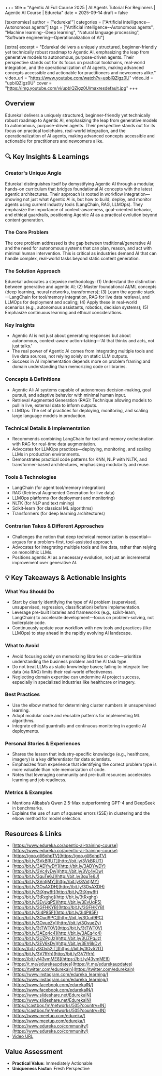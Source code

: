 +++
title = "Agentic AI Full Course 2025  | AI Agents Tutorial For Beginners | Agentic AI Course | Edureka"
date = 2025-09-14
draft = false

[taxonomies]
author = ["edureka!"]
categories = ["Artificial intelligence--Autonomous agents"]
tags = ["Artificial intelligence--Autonomous agents", "Machine learning--Deep learning", "Natural language processing", "Software engineering--Operationalization of AI"]

[extra]
excerpt = "Edureka! delivers a uniquely structured, beginner-friendly yet technically robust roadmap to Agentic AI, emphasizing the leap from generative models to autonomous, purpose-driven agents. Their perspective stands out for its focus on practical toolchains, real-world integration, and the operationalization of AI agents, making advanced concepts accessible and actionable for practitioners and newcomers alike."
video_url = "https://www.youtube.com/watch?v=upblQZigz0U"
video_id = "upblQZigz0U"
cover = "https://img.youtube.com/vi/upblQZigz0U/maxresdefault.jpg"
+++

## Overview

Edureka! delivers a uniquely structured, beginner-friendly yet technically robust roadmap to Agentic AI, emphasizing the leap from generative models to autonomous, purpose-driven agents. Their perspective stands out for its focus on practical toolchains, real-world integration, and the operationalization of AI agents, making advanced concepts accessible and actionable for practitioners and newcomers alike.

## 🔍 Key Insights & Learnings

### Creator's Unique Angle
Edureka! distinguishes itself by demystifying Agentic AI through a modular, hands-on curriculum that bridges foundational AI concepts with the latest agentic architectures. Their approach is rooted in workflow integration—showing not just what Agentic AI is, but how to build, deploy, and monitor agents using current industry tools (LangChain, RAG, LLMOps). They emphasize the importance of context-awareness, goal-oriented behavior, and ethical guardrails, positioning Agentic AI as a practical evolution beyond content generation.

### The Core Problem
The core problem addressed is the gap between traditional/generative AI and the need for autonomous systems that can plan, reason, and act with minimal human intervention. This is critical as industries demand AI that can handle complex, real-world tasks beyond static content generation.

### The Solution Approach
Edureka! advocates a stepwise methodology: (1) Understand the distinction between generative and agentic AI; (2) Master foundational AI/ML concepts (deep learning, neural networks, transformers); (3) Learn the agentic stack—LangChain for tool/memory integration, RAG for live data retrieval, and LLMOps for deployment and scaling; (4) Apply these in real-world scenarios (e.g., autonomous assistants, robotics, decision systems); (5) Emphasize continuous learning and ethical considerations.

### Key Insights
- Agentic AI is not just about generating responses but about autonomous, context-aware action-taking—'AI that thinks and acts, not just talks.'
- The real power of Agentic AI comes from integrating multiple tools and live data sources, not relying solely on static LLM outputs.
- Success in AI implementation depends more on problem framing and domain understanding than memorizing code or libraries.

### Concepts & Definitions
- Agentic AI: AI systems capable of autonomous decision-making, goal pursuit, and adaptive behavior with minimal human input.
- Retrieval Augmented Generation (RAG): Technique allowing models to pull in live, external data to inform outputs.
- LLMOps: The set of practices for deploying, monitoring, and scaling large language models in production.

### Technical Details & Implementation
- Recommends combining LangChain for tool and memory orchestration with RAG for real-time data augmentation.
- Advocates for LLMOps practices—deploying, monitoring, and scaling LLMs in production environments.
- Demonstrates practical code patterns for KNN, NLP with NLTK, and transformer-based architectures, emphasizing modularity and reuse.

### Tools & Technologies
- LangChain (for agent tool/memory integration)
- RAG (Retrieval Augmented Generation for live data)
- LLMOps platforms (for deployment and monitoring)
- NLTK (for NLP and text mining)
- Scikit-learn (for classical ML algorithms)
- Transformers (for deep learning architectures)

### Contrarian Takes & Different Approaches
- Challenges the notion that deep technical memorization is essential—argues for a problem-first, tool-assisted approach.
- Advocates for integrating multiple tools and live data, rather than relying on monolithic LLMs.
- Positions agentic AI as a necessary evolution, not just an incremental improvement over generative AI.

## 💡 Key Takeaways & Actionable Insights

### What You Should Do
- Start by clearly identifying the type of AI problem (supervised, unsupervised, regression, classification) before implementation.
- Leverage pre-built libraries and frameworks (e.g., scikit-learn, LangChain) to accelerate development—focus on problem-solving, not boilerplate code.
- Continuously update your workflow with new tools and practices (like LLMOps) to stay ahead in the rapidly evolving AI landscape.

### What to Avoid
- Avoid focusing solely on memorizing libraries or code—prioritize understanding the business problem and the AI task type.
- Do not treat LLMs as static knowledge bases; failing to integrate live data (via RAG) limits their real-world effectiveness.
- Neglecting domain expertise can undermine AI project success, especially in specialized industries like healthcare or imagery.

### Best Practices
- Use the elbow method for determining cluster numbers in unsupervised learning.
- Adopt modular code and reusable patterns for implementing ML algorithms.
- Integrate ethical guardrails and continuous monitoring in agentic AI deployments.

### Personal Stories & Experiences
- Shares the lesson that industry-specific knowledge (e.g., healthcare, imagery) is a key differentiator for data scientists.
- Emphasizes from experience that identifying the correct problem type is more valuable than rote memorization of code.
- Notes that leveraging community and pre-built resources accelerates learning and job readiness.

### Metrics & Examples
- Mentions Alibaba’s Qwen 2.5-Max outperforming GPT-4 and DeepSeek in benchmarks.
- Explains the use of sum of squared errors (SSE) in clustering and the elbow method for model selection.

## Resources & Links

- [https://www.edureka.co/agentic-ai-training-course](https://www.edureka.co/agentic-ai-training-course)
- [https://goo.gl/6ohpTV](https://goo.gl/6ohpTV)
- [http://bit.ly/3VkBRUT](http://bit.ly/3VkBRUT)
- [http://bit.ly/3ADYwDY](http://bit.ly/3ADYwDY)
- [http://bit.ly/3Vc4yDw](http://bit.ly/3Vc4yDw)
- [http://bit.ly/3guTe6J](http://bit.ly/3guTe6J)
- [http://bit.ly/3VntjMY](http://bit.ly/3VntjMY)
- [http://bit.ly/3OsAXDH](http://bit.ly/3OsAXDH)
- [http://bit.ly/3tXgw8t](http://bit.ly/3tXgw8t)
- [http://bit.ly/3tRxghg](http://bit.ly/3tRxghg)
- [http://bit.ly/3EvUqP5](http://bit.ly/3EvUqP5)
- [http://bit.ly/3GFHKYB](http://bit.ly/3GFHKYB)
- [http://bit.ly/3i4P85F](http://bit.ly/3i4P85F)
- [http://bit.ly/3Oud9PC](http://bit.ly/3Oud9PC)
- [http://bit.ly/3OvueZy](http://bit.ly/3OvueZy)
- [http://bit.ly/3tTWT0V](http://bit.ly/3tTWT0V)
- [http://bit.ly/3AEq4c4](http://bit.ly/3AEq4c4)
- [http://bit.ly/3UZPqJz](http://bit.ly/3UZPqJz)
- [http://bit.ly/3EV6kDv](http://bit.ly/3EV6kDv)
- [https://bit.ly/3Ov52lT](https://bit.ly/3Ov52lT)
- [http://bit.ly/3V7ffrh](http://bit.ly/3V7ffrh)
- [https://bit.ly/43vmME8](https://bit.ly/43vmME8)
- [https://t.me/edurekaupdates](https://t.me/edurekaupdates)
- [https://twitter.com/edurekain](https://twitter.com/edurekain)
- [https://www.instagram.com/edureka_learning/](https://www.instagram.com/edureka_learning/)
- [https://www.facebook.com/edurekaIN/](https://www.facebook.com/edurekaIN/)
- [https://www.slideshare.net/EdurekaIN](https://www.slideshare.net/EdurekaIN)
- [https://castbox.fm/networks/505?country=IN](https://castbox.fm/networks/505?country=IN)
- [https://www.meetup.com/edureka/](https://www.meetup.com/edureka/)
- [https://www.edureka.co/community/](https://www.edureka.co/community/)
- [Video URL](https://www.youtube.com/watch?v=upblQZigz0U)

## Value Assessment
- **Practical Value:** Immediately Actionable
- **Uniqueness Factor:** Fresh Perspective

